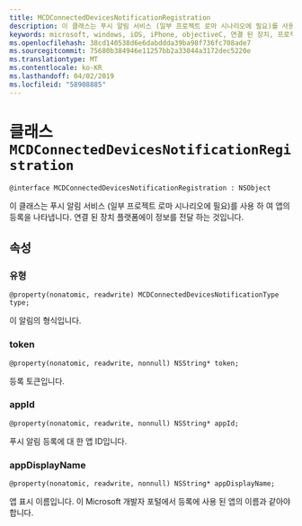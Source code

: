 ```yaml
---
title: MCDConnectedDevicesNotificationRegistration
description: 이 클래스는 푸시 알림 서비스 (일부 프로젝트 로마 시나리오에 필요)를 사용 하 여 앱의 등록을 나타냅니다.
keywords: microsoft, windows, iOS, iPhone, objectiveC, 연결 된 장치, 프로젝트 로마
ms.openlocfilehash: 38cd140538d6e6dabddda39ba98f736fc708ade7
ms.sourcegitcommit: 75680b384946e11257bb2a33044a3172dec5220e
ms.translationtype: MT
ms.contentlocale: ko-KR
ms.lasthandoff: 04/02/2019
ms.locfileid: "58908885"
---
```

# <a name="class-mcdconnecteddevicesnotificationregistration"></a>클래스 `MCDConnectedDevicesNotificationRegistration` 

```
@interface MCDConnectedDevicesNotificationRegistration : NSObject
```  
 이 클래스는 푸시 알림 서비스 (일부 프로젝트 로마 시나리오에 필요)를 사용 하 여 앱의 등록을 나타냅니다. 연결 된 장치 플랫폼에이 정보를 전달 하는 것입니다.

## <a name="properties"></a>속성

### <a name="type"></a>유형
`@property(nonatomic, readwrite) MCDConnectedDevicesNotificationType type;`

이 알림의 형식입니다.

### <a name="token"></a>token
`@property(nonatomic, readwrite, nonnull) NSString* token;`

등록 토큰입니다.

### <a name="appid"></a>appId
`@property(nonatomic, readwrite, nonnull) NSString* appId;`

푸시 알림 등록에 대 한 앱 ID입니다.

### <a name="appdisplayname"></a>appDisplayName
`@property(nonatomic, readwrite, nonnull) NSString* appDisplayName;`

앱 표시 이름입니다. 이 Microsoft 개발자 포털에서 등록에 사용 된 앱의 이름과 같아야 합니다.